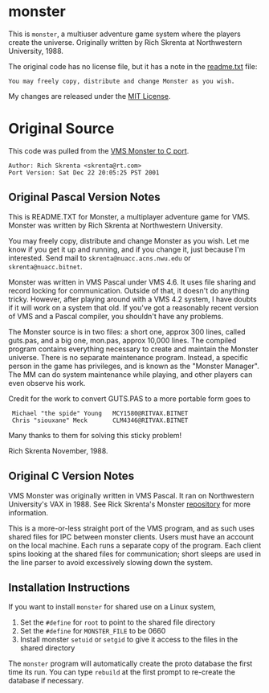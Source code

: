 # monster
This is `monster`, a multiuser adventure game system where the players create the universe.
Originally written by Rich Skrenta at Northwestern University, 1988.

The original code has no license file, but it has a note in the [readme.txt](http://www.skrenta.com/monster/readme.txt) file:

    You may freely copy, distribute and change Monster as you wish.

My changes are released under the [MIT License](https://opensource.org/licenses/MIT).

# Original Source

This code was pulled from the [VMS Monster to C port](http://www.skrenta.com/monster/monster.c).

    Author: Rich Skrenta <skrenta@rt.com>
    Port Version: Sat Dec 22 20:05:25 PST 2001

## Original Pascal Version Notes

This is README.TXT for Monster, a multiplayer adventure game for VMS.
Monster was written by Rich Skrenta at Northwestern University.

You may freely copy, distribute and change Monster as you wish.
Let me know if you get it up and running, and if you change it, just because I'm interested.
Send mail to `skrenta@nuacc.acns.nwu.edu` or `skrenta@nuacc.bitnet`.

Monster was written in VMS Pascal under VMS 4.6.
It uses file sharing and record locking for communication.
Outside of that, it doesn't do anything tricky.
However, after playing around with a VMS 4.2 system, I have doubts if it will work on a system that old.
If you've got a reasonably recent version of VMS and a Pascal compiler, you shouldn't have any problems.

The Monster source is in two files:
a short one, approx 300 lines, called guts.pas, and a big one, mon.pas, approx 10,000 lines.
The compiled program contains everything necessary to create and maintain the Monster universe.
There is no separate maintenance program.
Instead, a specific person in the game has privileges, and is known as the "Monster Manager".
The MM can do system maintenance while playing, and other players can even observe his work.

Credit for the work to convert GUTS.PAS to a more portable form goes to

     Michael "the spide" Young   MCY1580@RITVAX.BITNET
     Chris "siouxane" Meck       CLM4346@RITVAX.BITNET

Many thanks to them for solving this sticky problem!

Rich Skrenta
November, 1988.

## Original C Version Notes

VMS Monster was originally written in VMS Pascal.
It ran on Northwestern University's VAX in 1988.
See Rick Skrenta's Monster [repository](http://www.skrenta.com/monster/) for more information.

This is a more-or-less straight port of the VMS program, and as such uses shared files for IPC between monster clients.
Users must have an account on the local machine.
Each runs a separate copy of the program.
Each client spins looking at the shared files for communication;
short sleeps are used in the line parser to avoid excessively slowing down the system.

## Installation Instructions

If you want to install `monster` for shared use on a Linux system,

1. Set the `#define` for `root` to point to the shared file directory
1. Set the `#define` for `MONSTER_FILE` to be 0660
1. Install monster `setuid` or `setgid` to give it access to the files in the shared directory

The `monster` program will automatically create the proto database the first time its run.
You can type `rebuild` at the first prompt to re-create the database if necessary.
